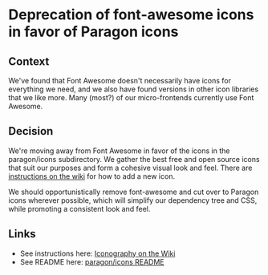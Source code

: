 # Deprecation of font-awesome icons in favor of Paragon icons

## Context

We've found that Font Awesome doesn't necessarily have icons for everything we need, and we also have found versions in other icon libraries that we like more.  Many (most?) of our micro-frontends currently use Font Awesome.

## Decision

We're moving away from Font Awesome in favor of the icons in the paragon/icons subdirectory.  We gather the best free and open source icons that suit our purposes and form a cohesive visual look and feel.  There are [instructions on the wiki](https://openedx.atlassian.net/wiki/spaces/BPL/pages/2152661212/Iconography) for how to add a new icon.

We should opportunistically remove font-awesome and cut over to Paragon icons wherever possible, which will simplify our dependency tree and CSS, while promoting a consistent look and feel.

## Links

* See instructions here: [Iconography on the Wiki](https://openedx.atlassian.net/wiki/spaces/BPL/pages/2152661212/Iconography)
* See README here: [paragon/icons README](https://github.com/openedx/paragon/tree/master/icons)
